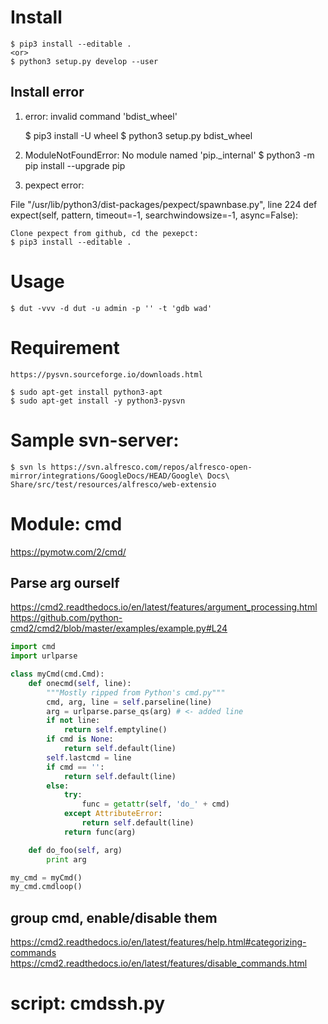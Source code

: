 # Install

    $ pip3 install --editable .
    <or>
    $ python3 setup.py develop --user

## Install error

1. error: invalid command 'bdist_wheel'

    $ pip3 install -U wheel
    $ python3 setup.py bdist_wheel

2. ModuleNotFoundError: No module named 'pip._internal'
    $ python3 -m pip install --upgrade pip

4. pexpect error:

  File "/usr/lib/python3/dist-packages/pexpect/spawnbase.py", line 224
    def expect(self, pattern, timeout=-1, searchwindowsize=-1, async=False):

    Clone pexpect from github, cd the pexepct:
    $ pip3 install --editable .

# Usage

    $ dut -vvv -d dut -u admin -p '' -t 'gdb wad'

# Requirement

	https://pysvn.sourceforge.io/downloads.html

	$ sudo apt-get install python3-apt
	$ sudo apt-get install -y python3-pysvn

# Sample svn-server:

	$ svn ls https://svn.alfresco.com/repos/alfresco-open-mirror/integrations/GoogleDocs/HEAD/Google\ Docs\ Share/src/test/resources/alfresco/web-extensio

# Module: cmd

https://pymotw.com/2/cmd/

## Parse arg ourself

https://cmd2.readthedocs.io/en/latest/features/argument_processing.html
https://github.com/python-cmd2/cmd2/blob/master/examples/example.py#L24

```python
import cmd
import urlparse

class myCmd(cmd.Cmd):
    def onecmd(self, line):
        """Mostly ripped from Python's cmd.py"""
        cmd, arg, line = self.parseline(line)
        arg = urlparse.parse_qs(arg) # <- added line
        if not line:
            return self.emptyline()
        if cmd is None:
            return self.default(line)
        self.lastcmd = line
        if cmd == '':
            return self.default(line)
        else:
            try:
                func = getattr(self, 'do_' + cmd)
            except AttributeError:
                return self.default(line)
            return func(arg)

    def do_foo(self, arg)
        print arg

my_cmd = myCmd()
my_cmd.cmdloop()
```

## group cmd, enable/disable them

https://cmd2.readthedocs.io/en/latest/features/help.html#categorizing-commands
https://cmd2.readthedocs.io/en/latest/features/disable_commands.html

# script: cmdssh.py


